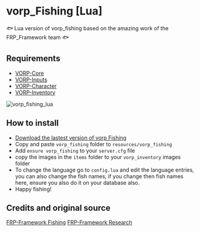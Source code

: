 # vorp_Fishing [Lua]
🐟 Lua version of vorp_fishing based on the amazing work of the FRP_Framework team 🐟

## Requirements
- [VORP-Core](https://github.com/VORPCORE/VORP-Core/releases)
- [VORP-Inputs](https://github.com/VORPCORE/VORP-Inputs/releases)
- [VORP-Character](https://github.com/VORPCORE/VORP-Character/releases)
- [VORP-Inventory](https://github.com/VORPCORE/VORP-Inventory/releases)

![vorp_fishing_lua](https://user-images.githubusercontent.com/1690916/144717557-af0e5167-38a1-4a15-ab2f-0f14a5366e41.png)


## How to install
* [Download the lastest version of vorp Fishing](https://github.com/VORPCORE/vorp_fishing/releases)
* Copy and paste ```vorp_fishing``` folder to ```resources/vorp_fishing```
* Add ```ensure vorp_fishing``` to your ```server.cfg``` file
* copy the images in the ```items``` folder to your ```vorp_inventory``` images folder
* To change the language go to ```config.lua``` and edit the language entries, you can also change the fish names, if you change then fish names here, ensure you also do it on your database also.
* Happy fishing!

## Credits and original source
[FRP-Framework Fishing](https://github.com/Faroeste-Roleplay/frp-lua-rdr3/tree/main/resources/%5BFAROESTE%5D/%5BJOBS%5D/frp_fishing)
[FRP-Framework Research](https://github.com/Faroeste-Roleplay/frp-lua-rdr3/tree/main/resources/%5BFAROESTE%5D/%5BSYSTEM%5D/research)
